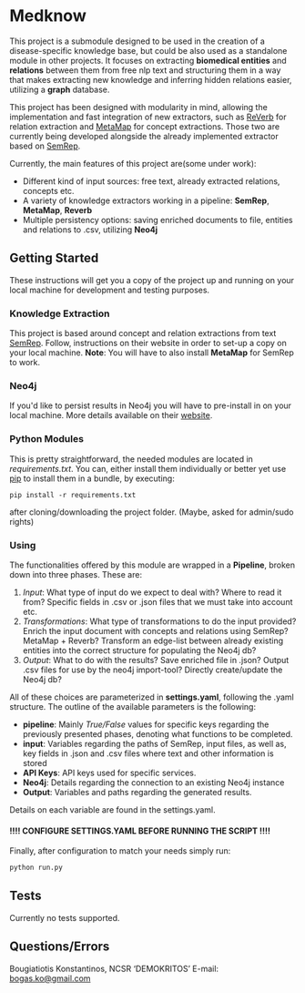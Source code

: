 # Medknow
This project is a submodule designed to be used in the creation of a disease-specific knowledge base, but could be also used as a standalone module in other projects. It focuses on extracting **biomedical entities** and **relations** between them from free nlp text and structuring them in a way that makes extracting new knowledge and inferring hidden relations easier, utilizing a **graph** database.

This project has been designed with modularity in mind, allowing the implementation and fast integration of new extractors, such as [ReVerb](http://reverb.cs.washington.edu/) for relation extraction and [MetaMap](https://metamap.nlm.nih.gov/) for concept extractions. Those two are currently being developed alongside the already implemented extractor based on [SemRep](https://semrep.nlm.nih.gov/).

Currently, the main features of this project are(some under work):
* Different kind of input sources: free text, already extracted relations, concepts etc.
* A variety of knowledge extractors working in a pipeline: **SemRep**, **MetaMap**, **Reverb**
* Multiple persistency options: saving enriched documents to file, entities and relations to .csv, utilizing **Neo4j** 

## Getting Started
These instructions will get you a copy of the project up and running on your local machine for development and testing purposes.

### Knowledge Extraction
This project is based around concept and relation extractions from text [SemRep](https://semrep.nlm.nih.gov/). Follow, instructions on their website in order to set-up a copy on your local machine.
**Note**: You will have to also install **MetaMap** for SemRep to work.

### Neo4j
If you'd like to persist results in Neo4j you will have to pre-install in on your local machine. More details available on their [website](https://neo4j.com/).

### Python Modules
This is pretty straightforward, the needed modules are located in *requirements.txt*. You can, either install them individually or better yet use [pip](https://pip.pypa.io/en/stable/) to install them in a bundle, by executing:
```
pip install -r requirements.txt
```
after cloning/downloading the project folder.
(Maybe, asked for admin/sudo rights)

### Using
The functionalities offered by this module are wrapped in a **Pipeline**, broken down into three phases. These are:
1. *Input*: What type of input do we expect to deal with? Where to read it from? Specific fields in .csv or .json files that we must take into account etc.
2. *Transformations*: What type of transformations to do the input provided? Enrich the input document with concepts and relations using SemRep? MetaMap + Reverb? Transform an edge-list between already existing entities into the correct structure for populating the Neo4j db? 
3. *Output*: What to do with the results? Save enriched file in .json? Output .csv files for use by the neo4j import-tool? Directly create/update the Neo4j db?

All of these choices are parameterized in **settings.yaml**, following the .yaml structure. The outline of the available parameters is the following:
- **pipeline**: Mainly *True/False* values for specific keys regarding the previously presented phases, denoting what functions to be completed.
- **input**: Variables regarding the paths of SemRep, input files, as well as, key fields in .json and .csv files where text and other information is stored
- **API Keys**: API keys used for specific services.
- **Neo4j**: Details regarding the connection to an existing Neo4j instance
- **Output**: Variables and paths regarding the generated results.

Details on each variable are found in the settings.yaml.
#### !!!! CONFIGURE SETTINGS.YAML BEFORE RUNNING THE SCRIPT !!!!
Finally, after configuration to match your needs simply run:

```python
python run.py
```
## Tests

Currently no tests supported.

## Questions/Errors

Bougiatiotis Konstantinos, NCSR ‘DEMOKRITOS’ E-mail: bogas.ko@gmail.com
